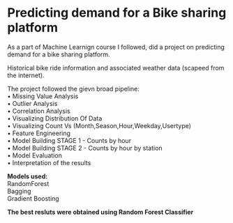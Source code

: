# Predicting demand for a Bike sharing platform

As a part of Machine Learnign course I followed, did a project on predicting demand for a bike sharing platform. 

Historical bike ride information and associated weather data (scapeed from the internet).  

The project followed the gievn broad pipeline:  
• Missing Value Analysis  
• Outlier Analysis  
• Correlation Analysis  
• Visualizing Distribution Of Data  
• Visualizing Count Vs (Month,Season,Hour,Weekday,Usertype)  
• Feature Engineering  
• Model Building STAGE 1 - Counts by hour  
• Model Building STAGE 2 - Counts by hour by station  
• Model Evaluation  
• Interpretation of the results  

**Models used:**  
RandomForest  
Bagging  
Gradient Boosting  

**The best resluts were obtained using Random Forest Classifier**
